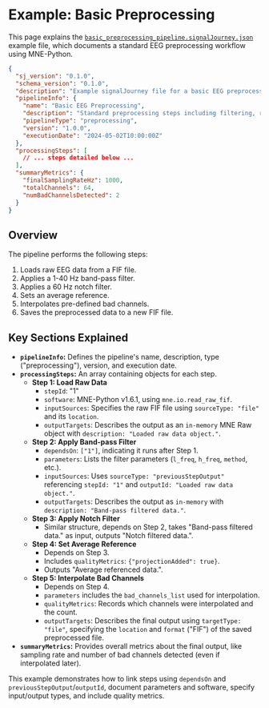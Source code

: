 # Example: Basic Preprocessing

This page explains the [`basic_preprocessing_pipeline.signalJourney.json`](../../schema/examples/basic_preprocessing_pipeline.signalJourney.json) example file, which documents a standard EEG preprocessing workflow using MNE-Python.

```json
{
  "sj_version": "0.1.0",
  "schema_version": "0.1.0",
  "description": "Example signalJourney file for a basic EEG preprocessing pipeline.",
  "pipelineInfo": {
    "name": "Basic EEG Preprocessing",
    "description": "Standard preprocessing steps including filtering, referencing, and bad channel interpolation using MNE-Python.",
    "pipelineType": "preprocessing",
    "version": "1.0.0",
    "executionDate": "2024-05-02T10:00:00Z"
  },
  "processingSteps": [
    // ... steps detailed below ...
  ],
  "summaryMetrics": {
    "finalSamplingRateHz": 1000,
    "totalChannels": 64,
    "numBadChannelsDetected": 2
  }
}
```

## Overview

The pipeline performs the following steps:

1.  Loads raw EEG data from a FIF file.
2.  Applies a 1-40 Hz band-pass filter.
3.  Applies a 60 Hz notch filter.
4.  Sets an average reference.
5.  Interpolates pre-defined bad channels.
6.  Saves the preprocessed data to a new FIF file.

## Key Sections Explained

*   **`pipelineInfo`:** Defines the pipeline's name, description, type ("preprocessing"), version, and execution date.
*   **`processingSteps`:** An array containing objects for each step.
    *   **Step 1: Load Raw Data**
        *   `stepId`: "1"
        *   `software`: MNE-Python v1.6.1, using `mne.io.read_raw_fif`.
        *   `inputSources`: Specifies the raw FIF file using `sourceType: "file"` and its `location`.
        *   `outputTargets`: Describes the output as an `in-memory` MNE Raw object with `description: "Loaded raw data object."`.
    *   **Step 2: Apply Band-pass Filter**
        *   `dependsOn`: `["1"]`, indicating it runs after Step 1.
        *   `parameters`: Lists the filter parameters (`l_freq`, `h_freq`, `method`, etc.).
        *   `inputSources`: Uses `sourceType: "previousStepOutput"` referencing `stepId: "1"` and `outputId: "Loaded raw data object."`.
        *   `outputTargets`: Describes the output as `in-memory` with `description: "Band-pass filtered data."`.
    *   **Step 3: Apply Notch Filter**
        *   Similar structure, depends on Step 2, takes "Band-pass filtered data." as input, outputs "Notch filtered data.".
    *   **Step 4: Set Average Reference**
        *   Depends on Step 3.
        *   Includes `qualityMetrics`: `{"projectionAdded": true}`.
        *   Outputs "Average referenced data.".
    *   **Step 5: Interpolate Bad Channels**
        *   Depends on Step 4.
        *   `parameters` includes the `bad_channels_list` used for interpolation.
        *   `qualityMetrics`: Records which channels were interpolated and the count.
        *   `outputTargets`: Describes the final output using `targetType: "file"`, specifying the `location` and `format` ("FIF") of the saved preprocessed file.
*   **`summaryMetrics`:** Provides overall metrics about the final output, like sampling rate and number of bad channels detected (even if interpolated later).

This example demonstrates how to link steps using `dependsOn` and `previousStepOutput`/`outputId`, document parameters and software, specify input/output types, and include quality metrics. 